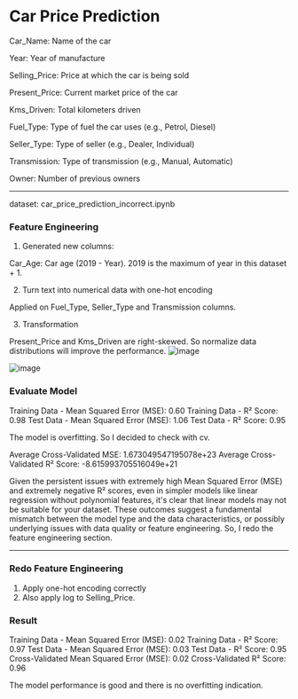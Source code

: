 # Car Price Prediction
Car_Name: Name of the car

Year: Year of manufacture

Selling_Price: Price at which the car is being sold

Present_Price: Current market price of the car

Kms_Driven: Total kilometers driven

Fuel_Type: Type of fuel the car uses (e.g., Petrol, Diesel)

Seller_Type: Type of seller (e.g., Dealer, Individual)

Transmission: Type of transmission (e.g., Manual, Automatic)

Owner: Number of previous owners

__________
dataset: car_price_prediction_incorrect.ipynb
### Feature Engineering
1. Generated new columns:

Car_Age: Car age (2019 - Year). 2019 is the maximum of year in this dataset + 1.

2. Turn text into numerical data with one-hot encoding

Applied on Fuel_Type, Seller_Type and Transmission columns.

3. Transformation

Present_Price and Kms_Driven are right-skewed. So normalize data distributions will improve the performance. 
![image](https://github.com/user-attachments/assets/87de0a61-3f6a-49ad-b06f-d00ce6f1151a)

![image](https://github.com/user-attachments/assets/280b0af0-0785-473c-9349-b110c40943ca)

### Evaluate Model
Training Data - Mean Squared Error (MSE): 0.60
Training Data - R² Score: 0.98
Test Data - Mean Squared Error (MSE): 1.06
Test Data - R² Score: 0.95

The model is overfitting. So I decided to check with cv.

Average Cross-Validated MSE: 1.673049547195078e+23
Average Cross-Validated R² Score: -8.615993705516049e+21

Given the persistent issues with extremely high Mean Squared Error (MSE) and extremely negative R² scores, even in simpler models like linear regression without polynomial features, it's clear that linear models may not be suitable for your dataset. These outcomes suggest a fundamental mismatch between the model type and the data characteristics, or possibly underlying issues with data quality or feature engineering. So, I redo the feature engineering section.

_________

### Redo Feature Engineering
1. Apply one-hot encoding correctly
2. Also apply log to Selling_Price.

### Result
Training Data - Mean Squared Error (MSE): 0.02
Training Data - R² Score: 0.97
Test Data - Mean Squared Error (MSE): 0.03
Test Data - R² Score: 0.95
Cross-Validated Mean Squared Error (MSE): 0.02
Cross-Validated R² Score: 0.96

The model performance is good and there is no overfitting indication.

